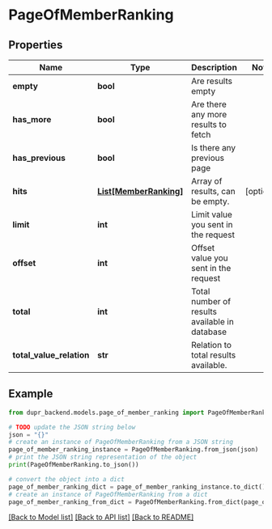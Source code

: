 # PageOfMemberRanking


## Properties

Name | Type | Description | Notes
------------ | ------------- | ------------- | -------------
**empty** | **bool** | Are results empty | 
**has_more** | **bool** | Are there any more results to fetch | 
**has_previous** | **bool** | Is there any previous page | 
**hits** | [**List[MemberRanking]**](MemberRanking.md) | Array of results, can be empty. | [optional] 
**limit** | **int** | Limit value you sent in the request | 
**offset** | **int** | Offset value you sent in the request | 
**total** | **int** | Total number of results available in database | 
**total_value_relation** | **str** | Relation to total results available. | 

## Example

```python
from dupr_backend.models.page_of_member_ranking import PageOfMemberRanking

# TODO update the JSON string below
json = "{}"
# create an instance of PageOfMemberRanking from a JSON string
page_of_member_ranking_instance = PageOfMemberRanking.from_json(json)
# print the JSON string representation of the object
print(PageOfMemberRanking.to_json())

# convert the object into a dict
page_of_member_ranking_dict = page_of_member_ranking_instance.to_dict()
# create an instance of PageOfMemberRanking from a dict
page_of_member_ranking_from_dict = PageOfMemberRanking.from_dict(page_of_member_ranking_dict)
```
[[Back to Model list]](../README.md#documentation-for-models) [[Back to API list]](../README.md#documentation-for-api-endpoints) [[Back to README]](../README.md)


